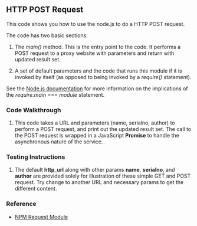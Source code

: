 ## HTTP POST Request

This code shows you how to use the node.js to do a HTTP POST request.

The code has two basic sections: 

1. The *main()* method. This is the entry point to the code. It performs a POST request to a proxy website with parameters and return with updated result set.

2. A set of default parameters and the code that runs this module if it is invoked by itself (as opposed to being invoked 
by a *require()* statement).

See the [Node.js documentation](https://nodejs.org/api/modules.html#modules_accessing_the_main_module) for more information 
on the implications of the *require.main === module* statement.

### Code Walkthrough
1. This code takes a URL and parameters (name, serialno, author) to perform a POST request, and print out the updated result set.
The call to the POST request is wrapped in a JavaScript **Promise** to handle the asynchronous nature of the service.

### Testing Instructions

1. The default **http_url** along with other params **name**, **serialno**, and **author** are provided solely for illustration of these simple GET and POST request. Try change to another URL and necessary params to get the different content.

### Reference
* [NPM Request Module](https://www.npmjs.com/package/request)
    
